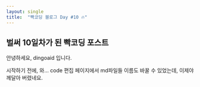 ```yaml
---
layout: single
title:  "빡코딩 블로그 Day #10 🔥"
---
```


## 벌써 10일차가 된 빡코딩 포스트

안녕하세요, dingoaid 입니다.

시작하기 전에, 와... code 편집 페이지에서 md파일들 이름도 바꿀 수 있었는데, 이제야 께달아 버렸네요.

